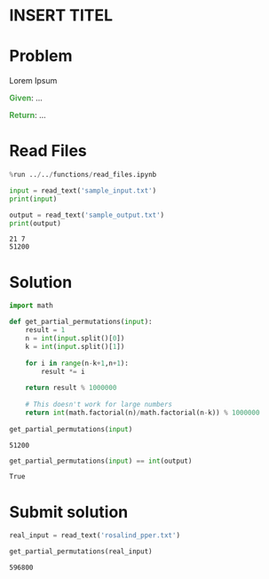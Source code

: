 ---
---

# INSERT TITEL

# Problem

Lorem Ipsum

<span style="color:rgba(70,165,70,255); font-weight:bold">Given</span>: ...

<span style="color:rgba(70,165,70,255); font-weight:bold">Return</span>: ...



# Read Files


```python
%run ../../functions/read_files.ipynb
```


```python
input = read_text('sample_input.txt')
print(input)

output = read_text('sample_output.txt')
print(output)
```

    21 7
    51200


# Solution


```python
import math

def get_partial_permutations(input):
    result = 1
    n = int(input.split()[0])
    k = int(input.split()[1])
    
    for i in range(n-k+1,n+1):
        result *= i
    
    return result % 1000000    
    
    # This doesn't work for large numbers    
    return int(math.factorial(n)/math.factorial(n-k)) % 1000000
    
get_partial_permutations(input)
```




    51200




```python
get_partial_permutations(input) == int(output)
```




    True



# Submit solution


```python
real_input = read_text('rosalind_pper.txt')

get_partial_permutations(real_input)
```




    596800




```python

```
